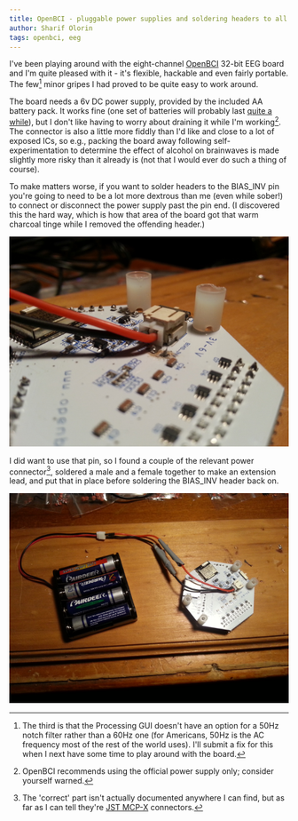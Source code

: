 ```yaml
---
title: OpenBCI - pluggable power supplies and soldering headers to all of the things
author: Sharif Olorin
tags: openbci, eeg
---
```


I've been playing around with the eight-channel
[OpenBCI](http://openbci.com/) 32-bit EEG board and I'm quite
pleased with it - it's flexible, hackable and even fairly portable. The
few[^third-gripe] minor gripes I had proved to be quite easy to work around.

The board needs a 6v DC power supply, provided by the included AA
battery pack. It works fine (one set of batteries will probably last
[quite a while](http://eeghacker.blogspot.com.au/2015/01/estimating-openbci-battery-life.html)), but I don't like having to worry
about draining it while I'm working[^warning]. The connector is also a little more
fiddly than I'd like and close to a lot of exposed ICs, so e.g.,
packing the board away following self-experimentation to determine the
effect of alcohol on brainwaves is made slightly more risky than it
already is (not that I would ever do such a thing of course).

To make matters worse, if you want to solder headers to the BIAS\_INV
pin you're going to need to be a lot more dextrous than me (even while
sober!) to connect or disconnect the power supply past the pin end. (I
discovered this the hard way, which is how that area of the board got
that warm charcoal tinge while I removed the offending header.)

![second attempt at getting headers in place - the burn is the result of attempting to undo the first](img/bias-inv.png)

I did want to use that pin, so I found a couple of the relevant power
connector[^power-connector], soldered a male and a female together to make an
extension lead, and put that in place before soldering the BIAS\_INV
header back on.

![same power supply, much easier to swap out](img/openbci-final.png)

[^third-gripe]: The third is that the Processing GUI doesn't have an option for a 50Hz notch filter rather than a 60Hz one (for Americans, 50Hz is the AC frequency most of the rest of the world uses). I'll submit a fix for this when I next have some time to play around with the board.

[^power-connector]: The 'correct' part isn't actually documented anywhere I can find, but as far as I can tell they're [JST MCP-X](http://www.micronwings.com/Products/JSTMCP-XConnectors/index.shtml) connectors.

[^warning]: OpenBCI recommends using the official power supply only; consider yourself warned.
